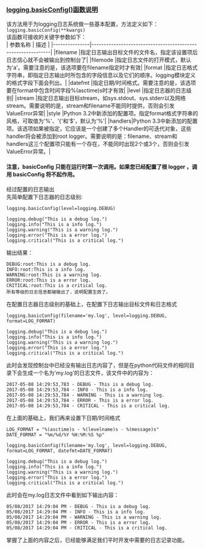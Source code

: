 ### [logging.basicConfig()函数说明](https://www.cnblogs.com/yyds/p/6901864.html)   
该方法用于为logging日志系统做一些基本配置，方法定义如下：   
`logging.basicConfig(**kwargs)`   
该函数可接收的关键字参数如下：   
|  参数名称      |	                 描述                                      |
|---------------|-------------------------------------------------------------|
|filename	|指定日志输出目标文件的文件名，指定该设置项后日志信心就不会被输出到控制台了|
|filemode	|指定日志文件的打开模式，默认为'a'。需要注意的是，该选项要在filename指定时才有效|
|format	|指定日志格式字符串，即指定日志输出时所包含的字段信息以及它们的顺序。logging模块定义的格式字段下面会列出。|
|datefmt	|指定日期/时间格式。需要注意的是，该选项要在format中包含时间字段%(asctime)s时才有效|
|level	|指定日志器的日志级别|
|stream	|指定日志输出目标stream，如sys.stdout、sys.stderr以及网络stream。需要说明的是，stream和filename不能同时提供，否则会引发 ValueError异常|
|style	|Python 3.2中新添加的配置项。指定format格式字符串的风格，可取值为'%'、'{'和'$'，默认为'%'|
|handlers|Python 3.3中新添加的配置项。该选项如果被指定，它应该是一个创建了多个Handler的可迭代对象，这些handler将会被添加到root logger。需要说明的是：filename、stream和handlers这三个配置项只能有一个存在，不能同时出现2个或3个，否则会引发ValueError异常。|   

#### 注意，basicConfig 只能在运行时第一次调用。如果您已经配置了根 logger ，调用 basicConfig 将不起作用。   

经过配置的日志输出   
先简单配置下日志器的日志级别:   
```
logging.basicConfig(level=logging.DEBUG)

logging.debug("This is a debug log.")
logging.info("This is a info log.")
logging.warning("This is a warning log.")
logging.error("This is a error log.")
logging.critical("This is a critical log.")
```

输出结果：
```
DEBUG:root:This is a debug log.
INFO:root:This is a info log.
WARNING:root:This is a warning log.
ERROR:root:This is a error log.
CRITICAL:root:This is a critical log.
所有等级的日志信息都被输出了，说明配置生效了。
```
在配置日志器日志级别的基础上，在配置下日志输出目标文件和日志格式  

```LOG_FORMAT = "%(asctime)s - %(levelname)s - %(message)s"
logging.basicConfig(filename='my.log', level=logging.DEBUG, format=LOG_FORMAT)

logging.debug("This is a debug log.")
logging.info("This is a info log.")
logging.warning("This is a warning log.")
logging.error("This is a error log.")
logging.critical("This is a critical log.")
```
此时会发现控制台中已经没有输出日志内容了，但是在python代码文件的相同目录下会生成一个名为'my.log'的日志文件，该文件中的内容为：
```
2017-05-08 14:29:53,783 - DEBUG - This is a debug log.
2017-05-08 14:29:53,784 - INFO - This is a info log.
2017-05-08 14:29:53,784 - WARNING - This is a warning log.
2017-05-08 14:29:53,784 - ERROR - This is a error log.
2017-05-08 14:29:53,784 - CRITICAL - This is a critical log.
```

在上面的基础上，我们再来设置下日期/时间格式
```
LOG_FORMAT = "%(asctime)s - %(levelname)s - %(message)s"
DATE_FORMAT = "%m/%d/%Y %H:%M:%S %p"

logging.basicConfig(filename='my.log', level=logging.DEBUG, format=LOG_FORMAT, datefmt=DATE_FORMAT)

logging.debug("This is a debug log.")
logging.info("This is a info log.")
logging.warning("This is a warning log.")
logging.error("This is a error log.")
logging.critical("This is a critical log.")
```
此时会在my.log日志文件中看到如下输出内容：  
```
05/08/2017 14:29:04 PM - DEBUG - This is a debug log.
05/08/2017 14:29:04 PM - INFO - This is a info log.
05/08/2017 14:29:04 PM - WARNING - This is a warning log.
05/08/2017 14:29:04 PM - ERROR - This is a error log.
05/08/2017 14:29:04 PM - CRITICAL - This is a critical log.
```
掌握了上面的内容之后，已经能够满足我们平时开发中需要的日志记录功能。  
